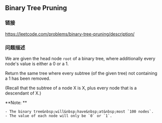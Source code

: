 ## Binary Tree Pruning  
### 链接  
https://leetcode.com/problems/binary-tree-pruning/description/  
### 问题描述
We are given the head node `root`&nbsp;of a binary tree, where additionally every node&#39;s value is either a 0 or a 1.

Return the same tree where every subtree (of the given tree) not containing a 1 has been removed.

(Recall that the subtree of a node X is X, plus every node that is a descendant of X.)

**Note: **

	- The binary tree&nbsp;will&nbsp;have&nbsp;at&nbsp;most `100 nodes`.
	- The value of each node will only be `0` or `1`.
